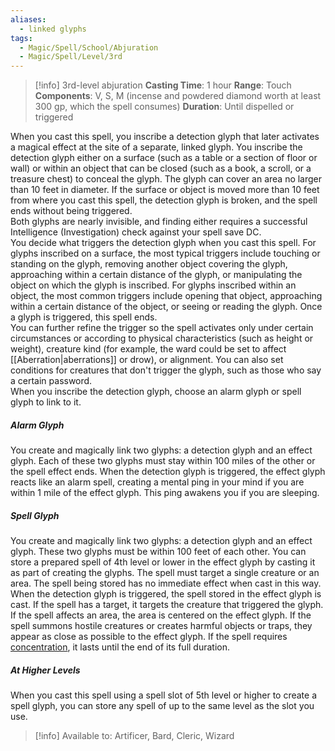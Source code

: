 ```yaml
---
aliases:
  - linked glyphs
tags:
  - Magic/Spell/School/Abjuration
  - Magic/Spell/Level/3rd
---
```

>[!info]
>3rd-level abjuration
>**Casting Time**: 1 hour
>**Range**: Touch
>**Components**: V, S, M (incense and powdered diamond worth at least 300 gp, which the spell consumes)
>**Duration**: Until dispelled or triggered

When you cast this spell, you inscribe a detection glyph that later activates a magical effect at the site of a separate, linked glyph. You inscribe the detection glyph either on a surface (such as a table or a section of floor or wall) or within an object that can be closed (such as a book, a scroll, or a treasure chest) to conceal the glyph. The glyph can cover an area no larger than 10 feet in diameter. If the surface or object is moved more than 10 feet from where you cast this spell, the detection glyph is broken, and the spell ends without being triggered.<br>
Both glyphs are nearly invisible, and finding either requires a successful Intelligence (Investigation) check against your spell save DC.<br>
You decide what triggers the detection glyph when you cast this spell. For glyphs inscribed on a surface, the most typical triggers include touching or standing on the glyph, removing another object covering the glyph, approaching within a certain distance of the glyph, or manipulating the object on which the glyph is inscribed. For glyphs inscribed within an object, the most common triggers include opening that object, approaching within a certain distance of the object, or seeing or reading the glyph. Once a glyph is triggered, this spell ends.<br>
You can further refine the trigger so the spell activates only under certain circumstances or according to physical characteristics (such as height or weight), creature kind (for example, the ward could be set to affect [[Aberration|aberrations]] or drow), or alignment. You can also set conditions for creatures that don't trigger the glyph, such as those who say a certain password.<br>
When you inscribe the detection glyph, choose an alarm glyph or spell glyph to link to it.
##### Alarm Glyph
You create and magically link two glyphs: a detection glyph and an effect glyph. Each of these two glyphs must stay within 100 miles of the other or the spell effect ends. When the detection glyph is triggered, the effect glyph reacts like an alarm spell, creating a mental ping in your mind if you are within 1 mile of the effect glyph. This ping awakens you if you are sleeping.
##### Spell Glyph
You create and magically link two glyphs: a detection glyph and an effect glyph. These two glyphs must be within 100 feet of each other. You can store a prepared spell of 4th level or lower in the effect glyph by casting it as part of creating the glyphs. The spell must target a single creature or an area. The spell being stored has no immediate effect when cast in this way. When the detection glyph is triggered, the spell stored in the effect glyph is cast. If the spell has a target, it targets the creature that triggered the glyph. If the spell affects an area, the area is centered on the effect glyph. If the spell summons hostile creatures or creates harmful objects or traps, they appear as close as possible to the effect glyph. If the spell requires [concentration](https://5e.tools/conditionsdiseases.html#concentration_phb), it lasts until the end of its full duration.
##### At Higher Levels
When you cast this spell using a spell slot of 5th level or higher to create a spell glyph, you can store any spell of up to the same level as the slot you use.<br>
>[!info] Available to:
>Artificer, Bard, Cleric, Wizard